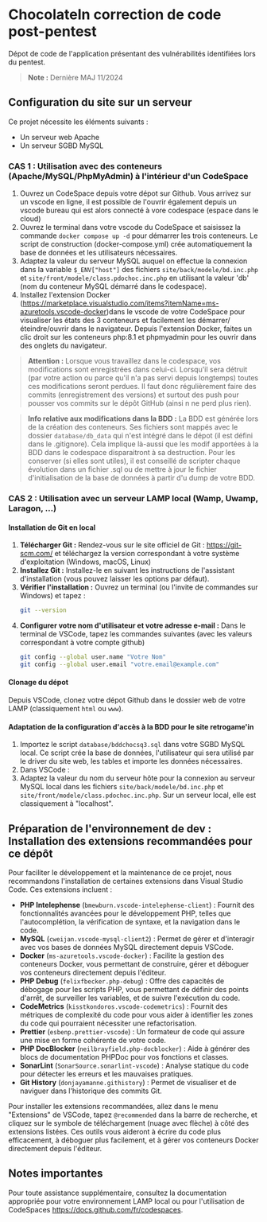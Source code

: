 # ChocolateIn correction de code post-pentest
Dépot de code de l'application présentant des vulnérabilités identifiées lors du pentest.
> **Note :** Dernière MAJ 11/2024 

## Configuration du site sur un serveur
Ce projet nécessite les éléments suivants :
- Un serveur web Apache
- Un serveur SGBD MySQL

### CAS 1 : Utilisation avec des conteneurs (Apache/MySQL/PhpMyAdmin) à l'intérieur d'un CodeSpace
1. Ouvrez un CodeSpace depuis votre dépot sur Github. Vous arrivez sur un vscode en ligne, il est possible de l'ouvrir également depuis un vscode bureau qui est alors connecté à vore codespace (espace dans le cloud)
2. Ouvrez le terminal dans votre vscode du CodeSpace et saisissez la commande `docker compose up -d` pour démarrer les trois conteneurs. Le script de construction (docker-compose.yml) crée automatiquement la base de données et les utilisateurs nécessaires.
3. Adaptez la valeur du serveur MySQL auquel on effectue la connexion dans la variable `$_ENV["host"]` des fichiers `site/back/modele/bd.inc.php` et `site/front/modele/class.pdochoc.inc.php` en utilisant la valeur 'db' (nom du conteneur MySQL démarré dans le codespace).
4. Installez l'extension Docker (https://marketplace.visualstudio.com/items?itemName=ms-azuretools.vscode-docker)dans le vscode de votre CodeSpace pour visualiser les états des 3 conteneurs et facilement les démarrer/éteindre/ouvrir dans le navigateur. Depuis l'extension Docker, faites un clic droit sur les conteneurs php:8.1 et phpmyadmin pour les ouvrir dans des onglets du navigateur.
> **Attention :** Lorsque vous travaillez dans le codespace, vos modifications sont enregistrées dans celui-ci. Lorsqu'il sera détruit (par votre action ou parce qu'il n'a pas servi depuis longtemps) toutes ces modifications seront perdues. Il faut donc régulièrement faire des commits (enregistrement des versions) et surtout des push pour pousser vos commits sur le dépôt GitHub (ainsi n ne perd plus rien).

> **Info relative aux modifications dans la BDD :** La BDD est générée lors de la création des conteneurs. Ses fichiers sont mappés avec le dossier `database/db_data` qui n'est intégré dans le dépot (il est défini dans le .gitignore). Cela implique là-aussi que les modif apportées à la BDD dans le codespace disparaitront à sa destruction. Pour les conserver (si elles sont utiles), il est conseillé de scripter chaque évolution dans un fichier .sql ou de mettre à jour le fichier d'initialisation de la base de données à partir d'u dump de votre BDD.

### CAS 2 : Utilisation avec un serveur LAMP local (Wamp, Uwamp, Laragon, ...)

#### Installation de Git en local
1. **Télécharger Git :**
   Rendez-vous sur le site officiel de Git : https://git-scm.com/ et téléchargez la version correspondant à votre système d'exploitation (Windows, macOS, Linux) 
2. **Installez Git :**
    Installez-le en suivant les instructions de l'assistant d'installation (vous pouvez laisser les options par défaut).
3. **Vérifier l'installation :**
   Ouvrez un terminal (ou l'invite de commandes sur Windows) et tapez :
   ```sh
   git --version
4. **Configurer votre nom d'utilisateur et votre adresse e-mail :**
   Dans le terminal de VSCode, tapez les commandes suivantes (avec les valeurs correspondant à votre compte github)
   ```sh
   git config --global user.name "Votre Nom"
   git config --global user.email "votre.email@example.com"

#### Clonage du dépot
   Depuis VSCode, clonez votre dépot Github dans le dossier web de votre LAMP (classiquement `html` ou `www`). 

#### Adaptation de la configuration d'accès à la BDD pour le site retrogame'in
1. Importez le script `database/bddchocsq3.sql` dans votre SGBD MySQL local. Ce script crée la base de données, l'utilisateur qui sera utilisé par le driver du site web, les tables et importe les données nécessaires.
2. Dans VSCode : 
  1. Adaptez la valeur du nom du serveur hôte pour la connexion au serveur MySQL local dans les fichiers `site/back/modele/bd.inc.php` et `site/front/modele/class.pdochoc.inc.php`. Sur un serveur local, elle est classiquement à "localhost".


## Préparation de l'environnement de dev : Installation des extensions recommandées pour ce dépôt

Pour faciliter le développement et la maintenance de ce projet, nous recommandons l'installation de certaines extensions dans Visual Studio Code. Ces extensions incluent :

- **PHP Intelephense** (`bmewburn.vscode-intelephense-client`) : Fournit des fonctionnalités avancées pour le développement PHP, telles que l'autocomplétion, la vérification de syntaxe, et la navigation dans le code.
- **MySQL** (`cweijan.vscode-mysql-client2`) : Permet de gérer et d'interagir avec vos bases de données MySQL directement depuis VSCode.
- **Docker** (`ms-azuretools.vscode-docker`) : Facilite la gestion des conteneurs Docker, vous permettant de construire, gérer et déboguer vos conteneurs directement depuis l'éditeur.
- **PHP Debug** (`felixfbecker.php-debug`) : Offre des capacités de débogage pour les scripts PHP, vous permettant de définir des points d'arrêt, de surveiller les variables, et de suivre l'exécution du code.
- **CodeMetrics** (`kisstkondoros.vscode-codemetrics`) : Fournit des métriques de complexité du code pour vous aider à identifier les zones du code qui pourraient nécessiter une refactorisation.
- **Prettier** (`esbenp.prettier-vscode`) : Un formateur de code qui assure une mise en forme cohérente de votre code.
- **PHP DocBlocker** (`neilbrayfield.php-docblocker`) : Aide à générer des blocs de documentation PHPDoc pour vos fonctions et classes.
- **SonarLint** (`SonarSource.sonarlint-vscode`) : Analyse statique du code pour détecter les erreurs et les mauvaises pratiques.
- **Git History** (`donjayamanne.githistory`) : Permet de visualiser et de naviguer dans l'historique des commits Git.

Pour installer les extensions recommandées, allez dans le menu "Extensions" de VSCode, tapez `@recommended` dans la barre de recherche, et cliquez sur le symbole de téléchargement (nuage avec flèche) à côté des extensions listées. Ces outils vous aideront à écrire du code plus efficacement, à déboguer plus facilement, et à gérer vos conteneurs Docker directement depuis l'éditeur.

## Notes importantes
Pour toute assistance supplémentaire, consultez la documentation appropriée pour votre environnement LAMP local ou pour l'utilisation de CodeSpaces https://docs.github.com/fr/codespaces.
